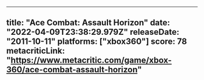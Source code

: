 
---
title: "Ace Combat: Assault Horizon"
date: "2022-04-09T23:38:29.979Z"
releaseDate: "2011-10-11"
platforms: ["xbox360"]
score: 78
metacriticLink: "https://www.metacritic.com/game/xbox-360/ace-combat-assault-horizon"
---
